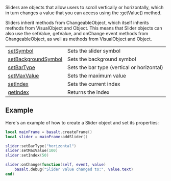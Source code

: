 Sliders are objects that allow users to scroll vertically or horizontally, which in turn changes a value that you can access using the :getValue() method.

Sliders inherit methods from ChangeableObject, which itself inherits methods from VisualObject and Object. This means that Slider objects can also use the setValue, getValue, and onChange event methods from ChangeableObject, as well as methods from VisualObject and Object.

|   |   |
|---|---|
|[setSymbol](objects/Slider/setSymbol.md)|Sets the slider symbol
|[setBackgroundSymbol](objects/Slider/setBackgroundSymbol.md)|Sets the background symbol
|[setBarType](objects/Slider/setBarType.md)|Sets the bar type (vertical or horizontal)
|[setMaxValue](objects/Slider/setMaxValue.md)|Sets the maximum value
|[setIndex](objects/Slider/setIndex.md)|Sets the current index
|[getIndex](objects/Slider/getIndex.md)|Returns the index

## Example

Here's an example of how to create a Slider object and set its properties:

```lua
local mainFrame = basalt.createFrame()
local slider = mainFrame:addSlider()

slider:setBarType("horizontal")
slider:setMaxValue(100)
slider:setIndex(50)

slider:onChange(function(self, event, value)
    basalt.debug("Slider value changed to:", value.text)
end)
```

